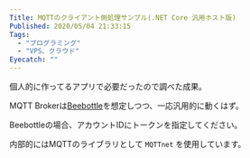 ```yaml
---
Title: MQTTのクライアント側処理サンプル(.NET Core 汎用ホスト版)
Published: 2020/05/04 21:33:15
Tags:
  - "プログラミング"
  - "VPS、クラウド"
Eyecatch: ""
---
```

個人的に作ってるアプリで必要だったので調べた成果。  

<?# OEmbed "https://github.com/Ovis/MqttSubscriberConsoleSample" /?>

MQTT Brokerは[Beebottle](https://beebotte.com/)を想定しつつ、一応汎用的に動くはず。  

Beebottleの場合、アカウントIDにトークンを指定してください。  

内部的にはMQTTのライブラリとして `MQTTnet` を使用しています。  

<?# OEmbed "https://github.com/chkr1011/MQTTnet/" /?>

